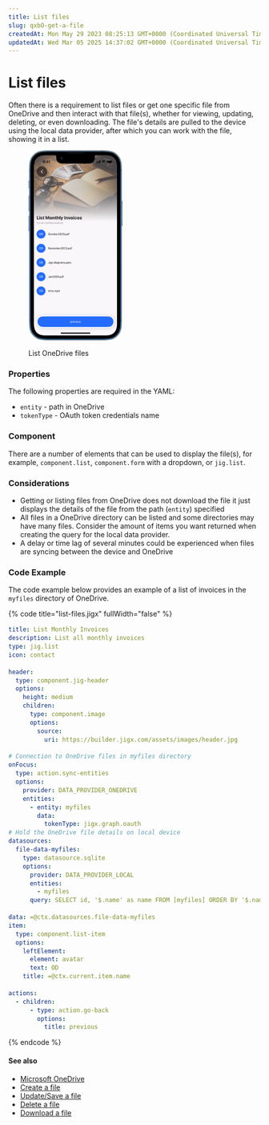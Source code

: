 ```yaml
---
title: List files
slug: qxbO-get-a-file
createdAt: Mon May 29 2023 08:25:13 GMT+0000 (Coordinated Universal Time)
updatedAt: Wed Mar 05 2025 14:37:02 GMT+0000 (Coordinated Universal Time)
---
```


# List files

Often there is a requirement to list files or get one specific file from OneDrive and then interact with that file(s), whether for viewing, updating, deleting, or even downloading. The file's details are pulled to the device using the local data provider, after which you can work with the file, showing it in a list.

<figure><img src="../../../.gitbook/assets/OneDtiveList.PNG" alt="List OneDrive files" width="188"><figcaption><p>List OneDrive files</p></figcaption></figure>

### Properties

The following properties are required in the YAML:

* `entity` - path in OneDrive
* `tokenType` - OAuth token credentials name

### Component

There are a number of elements that can be used to display the file(s), for example, `component.list`, `component.form` with a dropdown, or `jig.list`.

### Considerations

* Getting or listing files from OneDrive does not download the file it just displays the details of the file from the path (`entity`) specified
* All files in a OneDrive directory can be listed and some directories may have many files. Consider the amount of items you want returned when creating the query for the local data provider.
* A delay or time lag of several minutes could be experienced when files are syncing between the device and OneDrive

### Code Example

The code example below provides an example of a list of invoices in the `myfiles` directory of OneDrive.

{% code title="list-files.jigx" fullWidth="false" %}
```yaml
title: List Monthly Invoices
description: List all monthly invoices
type: jig.list
icon: contact

header:
  type: component.jig-header
  options:
    height: medium
    children:
      type: component.image
      options:
        source:
          uri: https://builder.jigx.com/assets/images/header.jpg

# Connection to OneDrive files in myfiles directory
onFocus:
  type: action.sync-entities
  options:
    provider: DATA_PROVIDER_ONEDRIVE
    entities:
      - entity: myfiles
        data:
          tokenType: jigx.graph.oauth
# Hold the OneDrive file details on local device
datasources:
  file-data-myfiles:
    type: datasource.sqlite
    options:
      provider: DATA_PROVIDER_LOCAL
      entities:
        - myfiles
      query: SELECT id, '$.name' as name FROM [myfiles] ORDER BY '$.name' DESC

data: =@ctx.datasources.file-data-myfiles
item:
  type: component.list-item
  options:
    leftElement:
      element: avatar
      text: OD
    title: =@ctx.current.item.name

actions:
  - children:
      - type: action.go-back
        options:
          title: previous
```
{% endcode %}

#### See also

* [Microsoft OneDrive](https://docs.jigx.com/microsoft-onedrive)
* [Create a file](<Create a file.md>)
* [Update/Save a file](<Update_Save a file.md>)
* [Delete a file](<Delete a file.md>)
* [Download a file](<Download a file.md>)
